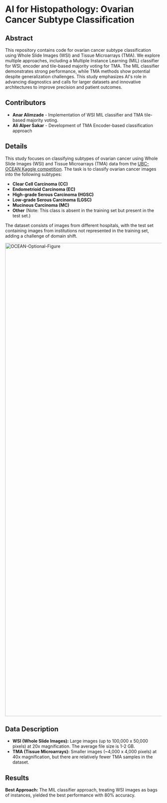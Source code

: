 # AI for Histopathology: Ovarian Cancer Subtype Classification

## Abstract

This repository contains code for ovarian cancer subtype classification using Whole Slide Images (WSI) and Tissue Microarrays (TMA). We explore multiple approaches, including a Multiple Instance Learning (MIL) classifier for WSI, encoder and tile-based majority voting for TMA. The MIL classifier demonstrates strong performance, while TMA methods show potential despite generalization challenges. This study emphasizes AI's role in advancing diagnostics and calls for larger datasets and innovative architectures to improve precision and patient outcomes.


## Contributors

- **Anar Alimzade** - Implementation of WSI MIL classifier and TMA tile-based majority voting.
- **Ali Alper Sakar** - Development of TMA Encoder-based classification approach


## Details

This study focuses on classifying subtypes of ovarian cancer using Whole Slide Images (WSI) and Tissue Microarrays (TMA) data from the [UBC-OCEAN Kaggle competition](https://www.kaggle.com/competitions/UBC-OCEAN). The task is to classify ovarian cancer images into the following subtypes:

- **Clear Cell Carcinoma (CC)**
- **Endometrioid Carcinoma (EC)**
- **High-grade Serous Carcinoma (HGSC)**
- **Low-grade Serous Carcinoma (LGSC)**
- **Mucinous Carcinoma (MC)**
- **Other** (Note: This class is absent in the training set but present in the test set.)

The dataset consists of images from different hospitals, with the test set containing images from institutions not represented in the training set, adding a challenge of domain shift.

<img width="1520" alt="OCEAN-Optional-Figure" src="https://github.com/user-attachments/assets/95c01abd-6f40-4f13-bdea-1cddcdfb7199">

## Data Description

- **WSI (Whole Slide Images):** Large images (up to 100,000 x 50,000 pixels) at 20x magnification. The average file size is 1-2 GB.
- **TMA (Tissue Microarrays):** Smaller images (~4,000 x 4,000 pixels) at 40x magnification, but there are relatively fewer TMA samples in the dataset.

## Results

**Best Approach:** 
The MIL classifier approach, treating WSI images as bags of instances, yielded the best performance with 80% accuracy.
